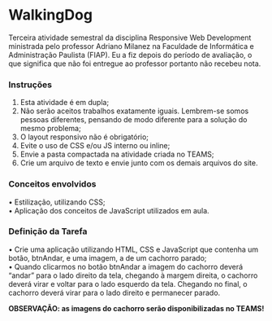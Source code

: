# WalkingDog
Terceira atividade semestral da disciplina Responsive Web Development ministrada pelo professor Adriano Milanez
na Faculdade de Informática e Administração Paulista (FIAP). Eu a fiz depois do período de avaliação,
o que significa que não foi entregue ao professor portanto não recebeu nota.

### Instruções
1. Esta atividade é em dupla;
2. Não serão aceitos trabalhos exatamente iguais. Lembrem-se somos pessoas diferentes, pensando de modo
diferente para a solução do mesmo problema;
3. O layout responsivo não é obrigatório;
4. Evite o uso de CSS e/ou JS interno ou inline;
5. Envie a pasta compactada na atividade criada no TEAMS;
6. Crie um arquivo de texto e envie junto com os demais arquivos do site.

### Conceitos envolvidos
• Estilização, utilizando CSS;
</br>
• Aplicação dos conceitos de JavaScript utilizados em aula.

### Definição da Tarefa
• Crie uma aplicação utilizando HTML, CSS e JavaScript que contenha um botão, btnAndar, e uma
imagem, a de um cachorro parado;
</br>
• Quando clicarmos no botão btnAndar a imagem do cachorro deverá “andar” para o lado direito da
tela, chegando à margem direita, o cachorro deverá virar e voltar para o lado esquerdo da tela.
Chegando no final, o cachorro deverá virar para o lado direito e permanecer parado.

<b>OBSERVAÇÃO: as imagens do cachorro serão disponibilizadas no TEAMS!</b>
